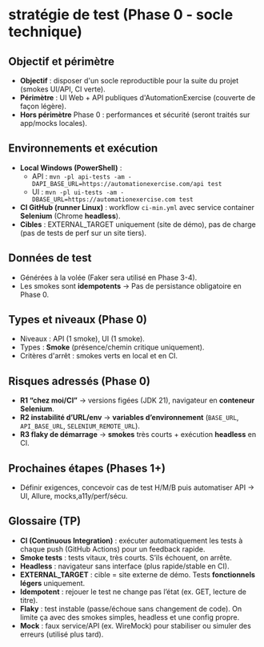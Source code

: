 # stratégie de test (Phase 0 - socle technique)

## Objectif et périmètre
- **Objectif** : disposer d'un socle reproductible pour la suite du projet (smokes UI/API, CI verte).
- **Périmètre** : UI Web + API publiques d'AutomationExercise (couverte de façon légère).
- **Hors périmètre** Phase 0 : performances et sécurité (seront traités sur app/mocks locales).

## Environnements et exécution
- **Local Windows (PowerShell)** : 
  - API : `mvn -pl api-tests -am -DAPI_BASE_URL=https://automationexercise.com/api test`  
  - UI  : `mvn -pl ui-tests -am -DBASE_URL=https://automationexercise.com test`
- **CI GitHub (runner Linux)** : workflow `ci-min.yml` avec service container **Selenium** (Chrome **headless**).
- **Cibles** : EXTERNAL_TARGET uniquement (site de démo), pas de charge (pas de tests de perf sur un site tiers).

## Données de test
- Générées à la volée (Faker sera utilisé en Phase 3-4).
- Les smokes sont **idempotents** →  Pas de persistance obligatoire en Phase 0.

## Types et niveaux (Phase 0)
- Niveaux : API (1 smoke), UI (1 smoke).
- Types : **Smoke** (présence/chemin critique uniquement).
- Critères d'arrêt : smokes verts en local et en CI.

## Risques adressés (Phase 0)
- **R1 “chez moi/CI”** → versions figées (JDK 21), navigateur en **conteneur Selenium**.
- **R2 instabilité d’URL/env** → **variables d’environnement** (`BASE_URL`, `API_BASE_URL`, `SELENIUM_REMOTE_URL`).
- **R3 flaky de démarrage** → **smokes** très courts + exécution **headless** en CI.

## Prochaines étapes (Phases 1+)
- Définir exigences, concevoir cas de test H/M/B puis automatiser API -> UI, Allure, mocks,a11y/perf/sécu.


## Glossaire (TP)
- **CI (Continuous Integration)** : exécuter automatiquement les tests à chaque push (GitHub Actions) pour un feedback rapide.
- **Smoke tests** : tests vitaux, très courts. S’ils échouent, on arrête.
- **Headless** : navigateur sans interface (plus rapide/stable en CI).
- **EXTERNAL_TARGET** : cible = site externe de démo. Tests **fonctionnels légers** uniquement.
- **Idempotent** : rejouer le test ne change pas l’état (ex. GET, lecture de titre).
- **Flaky** : test instable (passe/échoue sans changement de code). On limite ça avec des smokes simples, headless et une config propre.
- **Mock** : faux service/API (ex. WireMock) pour stabiliser ou simuler des erreurs (utilisé plus tard).
